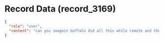 # Record Data (record_3169)

```json
{
  "role": "user",
  "content": "can you imagein buffalo did all this while remote and then got fired. he was hoping this would not come out and that he can say all this and intimidate me and get away with it\n"
}
```
